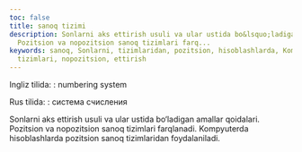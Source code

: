 ```yaml
---
toc: false
title: sanoq tizimi
description: Sonlarni aks ettirish usuli va ular ustida bo&lsquo;ladigan amallar qoidalari.
  Pozitsion va nopozitsion sanoq tizimlari farq...
keywords: sanoq, Sonlarni, tizimlaridan, pozitsion, hisoblashlarda, Kompyuterda, farqlanadi,
  tizimlari, nopozitsion, ettirish
---
```


Ingliz tilida:
:   numbering system

Rus tilida:
:   система счисления

Sonlarni aks ettirish usuli va ular ustida bo‘ladigan amallar qoidalari. Pozitsion va nopozitsion sanoq tizimlari farqlanadi. Kompyuterda hisoblashlarda pozitsion sanoq tizimlaridan foydalaniladi.